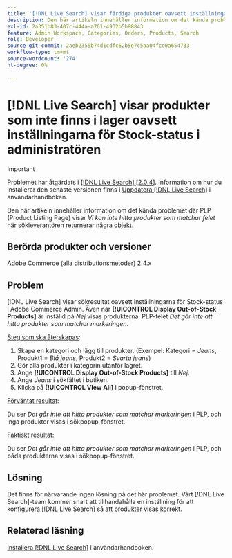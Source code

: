 ```yaml
---
title: '[!DNL Live Search] visar färdiga produkter oavsett inställningarna för Stock-status i admin'
description: Den här artikeln innehåller information om det kända problemet där PLP (Product Listing Page) visar *Vi kan inte hitta produkter som matchar felet* medan sökleverantören returnerar några objekt.
exl-id: 2a351b83-407c-444a-a761-4932b5b88843
feature: Admin Workspace, Categories, Orders, Products, Search
role: Developer
source-git-commit: 2aeb2355b74d1cdfc62b5e7c5aa04fcd0a654733
workflow-type: tm+mt
source-wordcount: '274'
ht-degree: 0%

---
```


# [!DNL Live Search] visar produkter som inte finns i lager oavsett inställningarna för Stock-status i administratören

>[!IMPORTANT]
>
>Problemet har åtgärdats i [[!DNL Live Search] [2.0.4]](https://experienceleague.adobe.com/docs/commerce-merchant-services/live-search/release-notes.html?lang=sv-SE). Information om hur du installerar den senaste versionen finns i [Uppdatera [!DNL Live Search]](https://experienceleague.adobe.com/docs/commerce-merchant-services/live-search/onboard/install.html?lang=sv-SE#update) i användarhandboken.

Den här artikeln innehåller information om det kända problemet där PLP (Product Listing Page) visar *Vi kan inte hitta produkter som matchar felet* när sökleverantören returnerar några objekt.

## Berörda produkter och versioner

Adobe Commerce (alla distributionsmetoder) 2.4.x

## Problem

[!DNL Live Search] visar sökresultat oavsett inställningarna för Stock-status i Adobe Commerce Admin. Även när **[!UICONTROL Display Out-of-Stock Products]** är inställd på *Nej* visas produkterna. PLP-felet *Det går inte att hitta produkter som matchar markeringen*.

<u>Steg som ska återskapas</u>:

1. Skapa en kategori och lägg till produkter. (Exempel: Kategori = _Jeans_, Produkt1 = _Blå jeans_, Produkt2 = _Svarta jeans_)
1. Gör alla produkter i kategorin utanför lagret.
1. Ange **[!UICONTROL Display Out-of-Stock Products]** till *Nej*.
1. Ange *Jeans* i sökfältet i butiken.
1. Klicka på **[!UICONTROL View All]** i popup-fönstret.

<u>Förväntat resultat</u>:

Du ser *Det går inte att hitta produkter som matchar markeringen* i PLP, och inga produkter visas i sökpopup-fönstret.

<u>Faktiskt resultat</u>:

Du ser *Det går inte att hitta produkter som matchar markeringen* i PLP, och båda produkterna visas i sökpopup-fönstret.

## Lösning

Det finns för närvarande ingen lösning på det här problemet. Vårt [!DNL Live Search]-team kommer snart att tillhandahålla en inställning för att konfigurera [!DNL Live Search] så att produkter visas korrekt.

## Relaterad läsning

[Installera [!DNL Live Search]](https://experienceleague.adobe.com/sv/docs/commerce-merchant-services/live-search/install) i användarhandboken.
